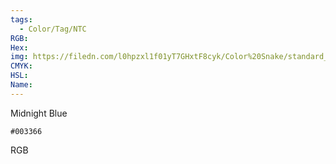 ```yaml
---
tags:
  - Color/Tag/NTC
RGB:
Hex:
img: https://filedn.com/l0hpzxl1f01yT7GHxtF8cyk/Color%20Snake/standard_csv_to_svg/%23/003366.svg
CMYK:
HSL:
Name:
---
```

Midnight Blue
```palette
#003366
```
RGB
